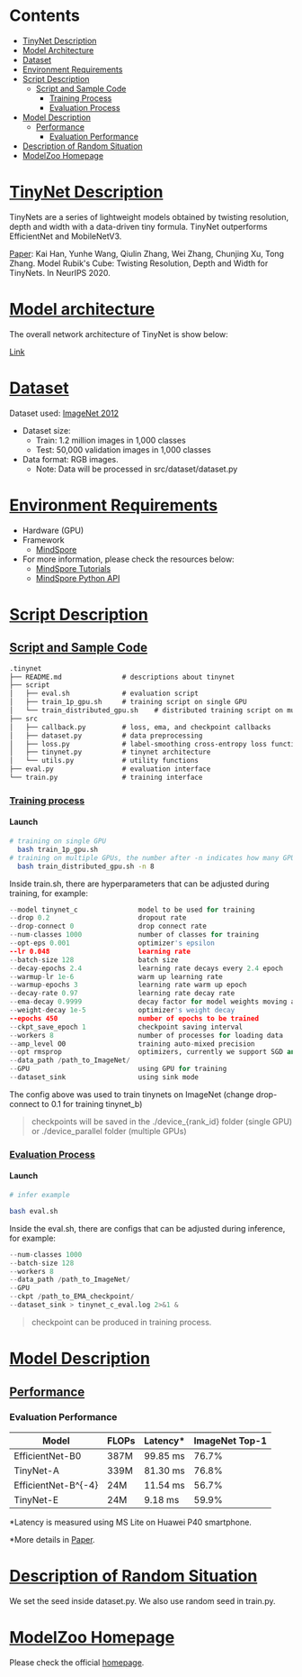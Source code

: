 # Contents

- [TinyNet Description](#tinynet-description)
- [Model Architecture](#model-architecture)
- [Dataset](#dataset)
- [Environment Requirements](#environment-requirements)
- [Script Description](#script-description)
    - [Script and Sample Code](#script-and-sample-code)
        - [Training Process](#training-process)
        - [Evaluation Process](#evaluation-process)
- [Model Description](#model-description)
    - [Performance](#performance)
        - [Evaluation Performance](#evaluation-performance)
- [Description of Random Situation](#description-of-random-situation)
- [ModelZoo Homepage](#modelzoo-homepage)

# [TinyNet Description](#contents)

TinyNets are a series of lightweight models obtained by twisting resolution, depth and width with a data-driven tiny formula. TinyNet outperforms EfficientNet and MobileNetV3.

[Paper](https://arxiv.org/abs/2010.14819): Kai Han, Yunhe Wang, Qiulin Zhang, Wei Zhang, Chunjing Xu, Tong Zhang. Model Rubik's Cube: Twisting Resolution, Depth and Width for TinyNets. In NeurIPS 2020.

# [Model architecture](#contents)

The overall network architecture of TinyNet is show below:

[Link](https://arxiv.org/abs/2010.14819)

# [Dataset](#contents)

Dataset used: [ImageNet 2012](http://image-net.org/challenges/LSVRC/2012/)

- Dataset size:
    - Train: 1.2 million images in 1,000 classes
    - Test: 50,000 validation images in 1,000 classes
- Data format: RGB images.
    - Note: Data will be processed in src/dataset/dataset.py

# [Environment Requirements](#contents)

- Hardware (GPU)
- Framework
    - [MindSpore](https://www.mindspore.cn/install/en)
- For more information, please check the resources below:
    - [MindSpore Tutorials](https://www.mindspore.cn/tutorials/en/r1.9/index.html)
    - [MindSpore Python API](https://www.mindspore.cn/docs/en/r1.9/index.html)

# [Script Description](#contents)

## [Script and Sample Code](#contents)

```markdown
.tinynet
├── README.md               # descriptions about tinynet
├── script
│   ├── eval.sh             # evaluation script
│   ├── train_1p_gpu.sh     # training script on single GPU
│   └── train_distributed_gpu.sh    # distributed training script on multiple GPUs
├── src
│   ├── callback.py         # loss, ema, and checkpoint callbacks
│   ├── dataset.py          # data preprocessing
│   ├── loss.py             # label-smoothing cross-entropy loss function
│   ├── tinynet.py          # tinynet architecture
│   └── utils.py            # utility functions
├── eval.py                 # evaluation interface
└── train.py                # training interface
```

### [Training process](#contents)

#### Launch

```bash
# training on single GPU
  bash train_1p_gpu.sh
# training on multiple GPUs, the number after -n indicates how many GPUs will be used for training
  bash train_distributed_gpu.sh -n 8
```

Inside train.sh, there are hyperparameters that can be adjusted during training, for example:

```python
--model tinynet_c               model to be used for training
--drop 0.2                      dropout rate
--drop-connect 0                drop connect rate
--num-classes 1000              number of classes for training
--opt-eps 0.001                 optimizer's epsilon
--lr 0.048                      learning rate
--batch-size 128                batch size
--decay-epochs 2.4              learning rate decays every 2.4 epoch
--warmup-lr 1e-6                warm up learning rate
--warmup-epochs 3               learning rate warm up epoch
--decay-rate 0.97               learning rate decay rate
--ema-decay 0.9999              decay factor for model weights moving average
--weight-decay 1e-5             optimizer's weight decay
--epochs 450                    number of epochs to be trained
--ckpt_save_epoch 1             checkpoint saving interval
--workers 8                     number of processes for loading data
--amp_level O0                  training auto-mixed precision
--opt rmsprop                   optimizers, currently we support SGD and RMSProp
--data_path /path_to_ImageNet/
--GPU                           using GPU for training
--dataset_sink                  using sink mode
```

The config above was used to train tinynets on ImageNet (change drop-connect to 0.1 for training tinynet_b)

> checkpoints will be saved in the ./device_{rank_id} folder (single GPU)
or ./device_parallel folder (multiple GPUs)

### [Evaluation Process](#contents)

#### Launch

```bash
# infer example

bash eval.sh
```

Inside the eval.sh, there are configs that can be adjusted during inference, for example:

```python
--num-classes 1000
--batch-size 128
--workers 8
--data_path /path_to_ImageNet/
--GPU
--ckpt /path_to_EMA_checkpoint/
--dataset_sink > tinynet_c_eval.log 2>&1 &
```

> checkpoint can be produced in training process.

# [Model Description](#contents)

## [Performance](#contents)

### Evaluation Performance

| Model               | FLOPs | Latency* | ImageNet Top-1 |
| ------------------- | ----- | -------- | -------------- |
| EfficientNet-B0     | 387M  | 99.85 ms | 76.7%          |
| TinyNet-A           | 339M  | 81.30 ms | 76.8%          |
| EfficientNet-B^{-4} | 24M   | 11.54 ms | 56.7%          |
| TinyNet-E           | 24M   | 9.18 ms  | 59.9%          |

*Latency is measured using MS Lite on Huawei P40 smartphone.

*More details in [Paper](https://arxiv.org/abs/2010.14819).

# [Description of Random Situation](#contents)

We set the seed inside dataset.py. We also use random seed in train.py.

# [ModelZoo Homepage](#contents)

Please check the official [homepage](https://gitee.com/mindspore/models).
